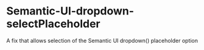 # Semantic-UI-dropdown-selectPlaceholder
A fix that allows selection of the Semantic UI dropdown() placeholder option
